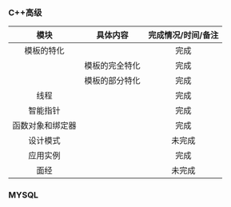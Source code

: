 ### C++高级
|模块|具体内容|完成情况/时间/备注|
|  :-: | :-:  | :-:| 
|模板的特化|  | 完成|
| |模板的完全特化|完成|
| |模板的部分特化|完成|
|线程| |完成|
|智能指针| |完成|
|函数对象和绑定器| |完成|
|设计模式| |未完成|
|应用实例| |完成|
|面经| |未完成|

### MYSQL


